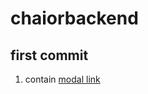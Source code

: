 # chaiorbackend

## first commit 
   1. contain [modal link](https://app.eraser.io/workspace/YtPqZ1VogxGy1jzIDkzj) 
